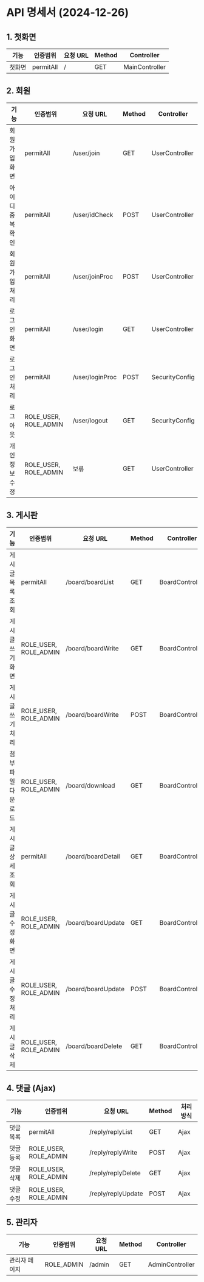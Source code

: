 # API 명세서 (2024-12-26)

## 1. 첫화면
| 기능 | 인증범위 | 요청 URL | Method | Controller |
|------|----------|-----------|---------|------------|
| 첫화면 | permitAll | / | GET | MainController |

## 2. 회원
| 기능 | 인증범위 | 요청 URL | Method | Controller |
|------|----------|-----------|---------|------------|
| 회원가입 화면 | permitAll | /user/join | GET | UserController |
| 아이디 중복확인 | permitAll | /user/idCheck | POST | UserController |
| 회원가입 처리 | permitAll | /user/joinProc | POST | UserController |
| 로그인 화면 | permitAll | /user/login | GET | UserController |
| 로그인 처리 | permitAll | /user/loginProc | POST | SecurityConfig |
| 로그아웃 | ROLE_USER, ROLE_ADMIN | /user/logout | GET | SecurityConfig |
| 개인정보 수정 | ROLE_USER, ROLE_ADMIN | 보류 | GET | UserController |

## 3. 게시판
| 기능 | 인증범위 | 요청 URL | Method | Controller |
|------|----------|-----------|---------|------------|
| 게시글 목록조회 | permitAll | /board/boardList | GET | BoardController |
| 게시글 쓰기화면 | ROLE_USER, ROLE_ADMIN | /board/boardWrite | GET | BoardController |
| 게시글 쓰기처리 | ROLE_USER, ROLE_ADMIN | /board/boardWrite | POST | BoardController |
| 첨부파일 다운로드 | ROLE_USER, ROLE_ADMIN | /board/download | GET | BoardController |
| 게시글 상세조회 | permitAll | /board/boardDetail | GET | BoardController |
| 게시글 수정화면 | ROLE_USER, ROLE_ADMIN | /board/boardUpdate | GET | BoardController |
| 게시글 수정처리 | ROLE_USER, ROLE_ADMIN | /board/boardUpdate | POST | BoardController |
| 게시글 삭제 | ROLE_USER, ROLE_ADMIN | /board/boardDelete | GET | BoardController |

## 4. 댓글 (Ajax)
| 기능 | 인증범위 | 요청 URL | Method | 처리방식 |
|------|----------|-----------|---------|----------|
| 댓글 목록 | permitAll | /reply/replyList | GET | Ajax |
| 댓글 등록 | ROLE_USER, ROLE_ADMIN | /reply/replyWrite | POST | Ajax |
| 댓글 삭제 | ROLE_USER, ROLE_ADMIN | /reply/replyDelete | GET | Ajax |
| 댓글 수정 | ROLE_USER, ROLE_ADMIN | /reply/replyUpdate | POST | Ajax |

## 5. 관리자
| 기능 | 인증범위 | 요청 URL | Method | Controller |
|------|----------|-----------|---------|------------|
| 관리자 페이지 | ROLE_ADMIN | /admin | GET | AdminController |
